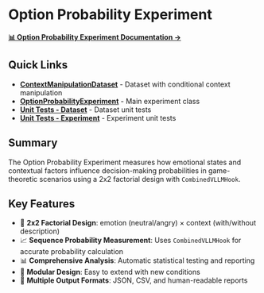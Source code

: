 # Option Probability Experiment

[**📊 Option Probability Experiment Documentation →**](README_option_probability_experiment.md)

## Quick Links

- **[ContextManipulationDataset](../../../../neuro_manipulation/datasets/context_manipulation_dataset.py)** - Dataset with conditional context manipulation
- **[OptionProbabilityExperiment](../../../../neuro_manipulation/experiments/option_probability_experiment.py)** - Main experiment class
- **[Unit Tests - Dataset](../../../../neuro_manipulation/tests/test_context_manipulation_dataset.py)** - Dataset unit tests
- **[Unit Tests - Experiment](../../../../neuro_manipulation/tests/test_option_probability_experiment.py)** - Experiment unit tests

## Summary

The Option Probability Experiment measures how emotional states and contextual factors influence decision-making probabilities in game-theoretic scenarios using a 2x2 factorial design with `CombinedVLLMHook`.

## Key Features
- 🎯 **2x2 Factorial Design**: emotion (neutral/angry) × context (with/without description)
- 📈 **Sequence Probability Measurement**: Uses `CombinedVLLMHook` for accurate probability calculation
- 📊 **Comprehensive Analysis**: Automatic statistical testing and reporting  
- 🔧 **Modular Design**: Easy to extend with new conditions
- 📁 **Multiple Output Formats**: JSON, CSV, and human-readable reports 